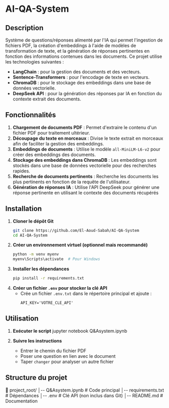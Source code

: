 # AI-QA-System

##  Description
Système de questions/réponses alimenté par l'IA qui permet l'ingestion de fichiers PDF, la création d'embeddings à l'aide de modèles de transformation de texte, et la génération de réponses pertinentes en fonction des informations contenues dans les documents. Ce projet utilise les technologies suivantes :

- **LangChain** : pour la gestion des documents et des vecteurs.
- **Sentence-Transformers** : pour l'encodage de texte en vecteurs.
- **ChromaDB** : pour le stockage des embeddings dans une base de données vectorielle.
- **DeepSeek API** : pour la génération des réponses par IA en fonction du contexte extrait des documents.


## Fonctionnalités

1. **Chargement de documents PDF** : Permet d'extraire le contenu d'un fichier PDF pour traitement ultérieur.
2. **Découpage du texte en morceaux** : Divise le texte extrait en morceaux afin de faciliter la gestion des embeddings.
3. **Embeddings de documents** : Utilise le modèle `all-MiniLM-L6-v2` pour créer des embeddings des documents.
4. **Stockage des embeddings dans ChromaDB** : Les embeddings sont stockés dans une base de données vectorielle pour des recherches rapides.
5. **Recherche de documents pertinents** : Recherche les documents les plus pertinents en fonction de la requête de l'utilisateur.
6. **Génération de réponses IA** : Utilise l'API DeepSeek pour générer une réponse pertinente en utilisant le contexte des documents récupérés


##  Installation

1. **Cloner le dépôt Git**
   ```bash
   git clone https://github.com/El-Aoud-Sabah/AI-QA-System
   cd AI-QA-System
   ```
2. **Créer un environnement virtuel (optionnel mais recommandé)**
   ```bash
   python -m venv myenv
   myenv\Scripts\activate  # Pour Windows
   ```
3. **Installer les dépendances**
   ```bash
   pip install -r requirements.txt
   ```
4. **Créer un fichier `.env` pour stocker la clé API**
   - Crée un fichier `.env.txt` dans le répertoire principal et ajoute :
     ```
     API_KEY='VOTRE_CLE_API'
     ```

##  Utilisation
1. **Exécuter le script**
   jupyter notebook Q&Asystem.ipynb
   
3. **Suivre les instructions**
   - Entrer le chemin du fichier PDF
   - Poser une question en lien avec le document
   - Taper `changer` pour analyser un autre fichier

## Structure du projet

📁 project_root/
│-- Q&Asystem.ipynb  # Code principal
│-- requirements.txt  # Dépendances
│-- .env  # Clé API (non inclus dans Git)
│-- README.md  # Documentation



